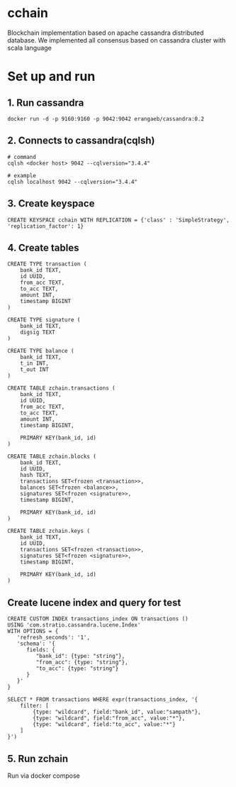 # cchain

Blockchain implementation based on apache cassandra distributed database. We implemented all consensus 
based on cassandra cluster with scala language

# Set up and run

## 1. Run cassandra 

```
docker run -d -p 9160:9160 -p 9042:9042 erangaeb/cassandra:0.2
```

## 2. Connects to cassandra(cqlsh) 

```
# command
cqlsh <docker host> 9042 --cqlversion="3.4.4"

# example
cqlsh localhost 9042 --cqlversion="3.4.4"
```

## 3. Create keyspace

```
CREATE KEYSPACE cchain WITH REPLICATION = {'class' : 'SimpleStrategy', 'replication_factor': 1}
```

## 4. Create tables

```
CREATE TYPE transaction (
    bank_id TEXT,
    id UUID,
    from_acc TEXT,
    to_acc TEXT,
    amount INT,
    timestamp BIGINT
)

CREATE TYPE signature (
    bank_id TEXT,
    digsig TEXT
)

CREATE TYPE balance (
    bank_id TEXT,
    t_in INT,
    t_out INT
)

CREATE TABLE zchain.transactions (
    bank_id TEXT,
    id UUID,
    from_acc TEXT,
    to_acc TEXT,
    amount INT,
    timestamp BIGINT,

    PRIMARY KEY(bank_id, id)
)

CREATE TABLE zchain.blocks (
    bank_id TEXT,
    id UUID,
    hash TEXT,
    transactions SET<frozen <transaction>>,
    balances SET<frozen <balance>>,
    signatures SET<frozen <signature>>,
    timestamp BIGINT,

    PRIMARY KEY(bank_id, id)
)

CREATE TABLE zchain.keys (
    bank_id TEXT,
    id UUID,
    transactions SET<frozen <transaction>>,
    signatures SET<frozen <signature>>,
    timestamp BIGINT,

    PRIMARY KEY(bank_id, id)
)
```

## Create lucene index and query for test

```
CREATE CUSTOM INDEX transactions_index ON transactions ()
USING 'com.stratio.cassandra.lucene.Index'
WITH OPTIONS = {
   'refresh_seconds': '1',
   'schema': '{
      fields: {
         "bank_id": {type: "string"},
         "from_acc": {type: "string"},
         "to_acc": {type: "string"}
      }
   }'
}

SELECT * FROM transactions WHERE expr(transactions_index, '{
    filter: [
        {type: "wildcard", field:"bank_id", value:"sampath"},
        {type: "wildcard", field:"from_acc", value:"*"},
        {type: "wildcard", field:"to_acc", value:"*"}
    ]
}')

```

## 5. Run zchain

Run via docker compose

